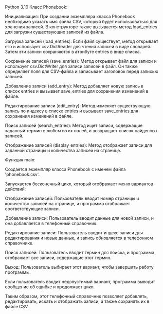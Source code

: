 Python 3.10
Класс Phonebook:

Инициализация: При создании экземпляра класса Phonebook необходимо указать имя файла CSV, который будет использоваться для хранения записей. В конструкторе также вызывается метод load_entries для загрузки существующих записей из файла.

Загрузка записей (load_entries): Если файл существует, метод открывает его и использует csv.DictReader для чтения записей в виде словарей. Затем эти записи сохраняются в атрибуте entries в виде списка.

Сохранение записей (save_entries): Метод открывает файл для записи и использует csv.DictWriter для записи записей в файл. Он также определяет поля для CSV-файла и записывает заголовок перед записью записей.

Добавление записи (add_entry): Метод добавляет новую запись в список entries и вызывает save_entries для сохранения изменений в файле.

Редактирование записи (edit_entry): Метод изменяет существующую запись по индексу в списке entries и вызывает save_entries для сохранения изменений в файле.

Поиск записей (search_entries): Метод ищет записи, содержащие заданный термин в любом из их полей, и возвращает список найденных записей.

Отображение записей (display_entries): Метод отображает записи для заданной страницы и количества записей на странице.

Функция main:

Создается экземпляр класса Phonebook с именем файла 'phonebook.csv'.

Запускается бесконечный цикл, который отображает меню вариантов действий:

Отображение записей: Пользователь вводит номер страницы и количество записей на странице, и программа отображает соответствующие записи.

Добавление записи: Пользователь вводит данные для новой записи, и она добавляется в телефонный справочник.

Редактирование записи: Пользователь вводит индекс записи для редактирования и новые данные, и запись обновляется в телефонном справочнике.

Поиск записей: Пользователь вводит термин для поиска, и программа отображает все записи, содержащие этот термин.

Выход: Пользователь выбирает этот вариант, чтобы завершить работу программы.

Если пользователь вводит недопустимый вариант, программа выводит сообщение об ошибке и продолжает цикл.

Таким образом, этот телефонный справочник позволяет добавлять, редактировать, искать и отображать записи, а также сохранять их в файле CSV.

